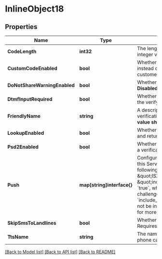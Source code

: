 # InlineObject18

## Properties

Name | Type | Description | Notes
------------ | ------------- | ------------- | -------------
**CodeLength** | **int32** | The length of the verification code to generate. Must be an integer value between 4 and 10, inclusive. | [optional] 
**CustomCodeEnabled** | **bool** | Whether to allow sending verifications with a custom code instead of a randomly generated one. Not available for all customers. | [optional] 
**DoNotShareWarningEnabled** | **bool** | Whether to add a privacy warning at the end of an SMS. **Disabled by default and applies only for SMS.** | [optional] 
**DtmfInputRequired** | **bool** | Whether to ask the user to press a number before delivering the verify code in a phone call. | [optional] 
**FriendlyName** | **string** | A descriptive string that you create to describe the verification service. It can be up to 64 characters long. **This value should not contain PII.** | [optional] 
**LookupEnabled** | **bool** | Whether to perform a lookup with each verification started and return info about the phone number. | [optional] 
**Psd2Enabled** | **bool** | Whether to pass PSD2 transaction parameters when starting a verification. | [optional] 
**Push** | **map[string]interface{}** | Configurations for the Push factors (channel) created under this Service. If present, it must be a json string with the following format: {\&quot;notify_service_sid\&quot;: \&quot;ISXXXXXXXXXXXXXXXXXXXXXXXXXXXXXXXX\&quot;, \&quot;include_date\&quot;: true}. If &#x60;include_date&#x60; is set to &#x60;true&#x60;, which is the default, that means that the push challenge’s response will include the date created value. If &#x60;include_date&#x60; is set to &#x60;false&#x60;, then the date created value will not be included. See [Challenge](https://www.twilio.com/docs/verify/api/challenge) resource’s details parameter for more info | [optional] 
**SkipSmsToLandlines** | **bool** | Whether to skip sending SMS verifications to landlines. Requires &#x60;lookup_enabled&#x60;. | [optional] 
**TtsName** | **string** | The name of an alternative text-to-speech service to use in phone calls. Applies only to TTS languages. | [optional] 

[[Back to Model list]](../README.md#documentation-for-models) [[Back to API list]](../README.md#documentation-for-api-endpoints) [[Back to README]](../README.md)


